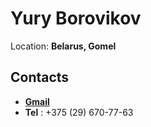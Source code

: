# **Yury Borovikov**
Location: **Belarus, Gomel**

## Contacts
- **[Gmail](mailto:catfoxb@gmail.com)**<br>
- **Tel** : +375 (29) 670-77-63 
